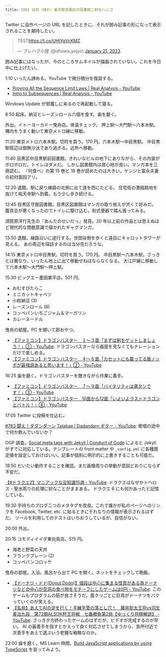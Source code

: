 ```yaml
---
title: 1001 日目（晴れ）東京都目黒区の図書館二軒をハシゴ
---
```


Twitter に自作ページの URL を記したときに、それが囲み記事の形になって表示されることを期待したい。

<blockquote class="twitter-tweet" data-theme="dark">
  <p lang="en" dir="ltr">TEST<a href="https://t.co/UHlYgVcKMZ">https://t.co/UHlYgVcKMZ</a></p>
  &mdash; プレハブ小屋 (@showa_yojyo)
  <a href="https://twitter.com/showa_yojyo/status/1616810162135904258?ref_src=twsrc%5Etfw">January 21, 2023</a>
</blockquote>
<script async src="https://platform.twitter.com/widgets.js" charset="utf-8"></script>

囲み記事にはなったが、今のところサムネイルが描画されていない。これを今日中に仕上げたい。

1:10 いったん諦める。YouTube で微分積分を復習する。

* [Proving All the Sequence Limit Laws &#x7c; Real Analysis - YouTube](https://www.youtube.com/watch?v=dWLhfYUb3wc&list=PLztBpqftvzxWo4HxUYV58ENhxHV32Wxli&index=30)
* [Intro to Subsequences &#x7c; Real Analysis - YouTube](https://www.youtube.com/watch?v=KqX0mKcV_3A&list=PLztBpqftvzxWo4HxUYV58ENhxHV32Wxli&index=35)

Windows Update が邪魔しに来るので再起動して寝る。

8:50 起床。納豆とレーズンロール六個を食す。歯を磨く。

外出。イトーヨーカドー曳舟店。体温チェック。
押上駅～大門駅～六本木駅。構内をうまく動いて東京メトロ線に移動。

11:20 東京メトロ六本木駅。切符を買う。170 円。六本木駅～中目黒駅。
中目黒駅周辺は御無沙汰であり過ぎる。近所へ移動。

11:40 目黒区中目黒駅前図書館。きれいなビルの地下にありながら、その内装がボロボロだ。トイレはダメだ。
しかし図書館内は居心地が良い。マンガ本を三冊読む。
『何食べ』の第 15 巻と 16 巻が読めたのは大きい。ケンジと富永夫妻の初対面回アリ。

12:20 退館。駅に戻り線路の北側に出て道を西にたどる。
住宅街の激細路地を抜けて祐天寺駅へ到着。もう少し歩き続ける。

12:45 目黒区守屋図書館。目黒区図書館はマンガの取り揃えが渋くて好みだ。
腹具合が悪くなったのでトイレに駆け込む。和式便器で踏ん張ってみる。

須賀原洋行先生の『あんたのせいだっ』発見。20 年以上前の作品とは思えぬほど現代的な問題意識で描かれたギャグマンガ。

13:50 退館。線路沿いに逆行する。世田谷側を歩くと遠目にキャロットタワーが見える。
あの周辺を探訪するのは当分先だろうな。

14:15 東京メトロ中目黒駅。切符を買う。170 円。
中目黒駅～六本木駅。さっきとは異なり、いったん地上に出て移動せねばならなくなる。
大江戸線に移動して六本木駅～大門駅～押上駅。

15:30 ビッグエー墨田業平店。501 円。

* おむすびたらこ
* ミニカットキャベツ
* 小粒納豆 (3)
* レーズンロール (6)
* コッペパンいちごジャム＆マーガリン
* カレーヌードル

曳舟の部屋。PC を開いて即おやつ。

* [【ファミコン】ドラゴンバスター　１～３面「まずは剣をゲットしましょう！」① - YouTube](https://www.youtube.com/watch?v=BqI1FIvfRwk):
  ドラゴンバスターなら画面を見なくてもナレーションだけで楽しめる。
* [【ファミコン】ドラゴンバスター　４～６面「カセットにも載ってる盾ノッポが最強説あると思います！」② - YouTube](https://www.youtube.com/watch?v=arPQgJqGuGE)

16:25 歯を磨く。ドラゴンバスターを聴きながら作業に着手。

* [【ファミコン】ドラゴンバスター　７～９面「バイタリティは満タンです！」③ - YouTube](https://www.youtube.com/watch?v=I1Ap1haWNa0)
* [【ファミコン】ドラゴンバスター　10面から12面「いよいよラストドラゴンとバトル！」④ - YouTube](https://www.youtube.com/watch?v=v1rvMu8rNSU)

17:05 Twitter に投稿を仕込む。

[#783 闘え！ダダンダーン Tatakae ! Dadandarn ギター - YouTube](https://www.youtube.com/watch?v=N_0TxCY9-u0):
歌唱の途中で何か飲んでいないか？

OGP 調査。[Social meta tags with Jekyll &#x7c; Conduct of Code](https://conductofcode.io/post/social-meta-tags-with-jekyll/)
によると Jekyll がすでに対応している。テンプレートの front matter や
`_config.yml` に各種既定値を設定しておけばいい。記事が個別に明示的に上書きすることも可能だ。

18:50 だいたい動作することを確認。まだ画像周りの挙動が意図どおりにならず不安だ。

[【#ドラクエ2】マニアックな豆知識15選 - YouTube](https://www.youtube.com/watch?v=pJoruFdo-08):
ドラクエはなぜかトヘロス・聖水周りの処理に妙なことがままある。
ドラクエ 6 にも何かあったと記憶している。

19:30 手持ちのブログ二つのメタタグを改良。これで誰かが私のぺージへのリンクを
Facebook, Twitter, etc. に貼るときにそれなりの情報が表示されるはずだ。
ツールを利用してのテストはいちおうしているが、自信がない。

20:00 外出。

20:15 コモディイイダ東向島店。515 円。

* 海老と野菜の天丼
* フランクプレーン (2)
* コッペパンコロッケ

曳舟の部屋。入浴。風呂から出て PC を開く。ネットをチェックして晩飯。

* [【ドーナツ・ドド(Donut Dodo)】値段は中心に集まる性質がある為ドーナツなどの中心が空洞の食べ物をモチーフにしたゲームは0円 - YouTube](https://www.youtube.com/watch?v=rH4it32GuNM):
  このゲームもプログラムの筋が良さそうだ。面クリごとに巨鳥がドーナツをパクっていくのが笑える。
* [【名局】あえてAIの逆を行く！手練手管の落とし穴！　藤井聡太王将vs羽生善治九段　第72期ALSOK杯王将戦　七番勝負第2局【ゆっくり将棋解説】 - YouTube](https://www.youtube.com/watch?v=IcCU4cun-gQ):
  さっき夕方終わったゲームのはずだが、ビデオが完成するのが早い。
  AI の最善手を指すとかえって良く対応させてしまうから、急所付近で次善手をあえて選ぶいう老獪な戦略なのか。

22:00 歯を磨く。MS Learn 時間。[Build JavaScript applications by using TypeScript](https://learn.microsoft.com/en-us/training/paths/build-javascript-applications-typescript/)
を習ってみよう。
